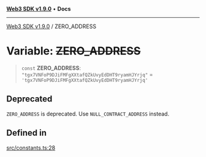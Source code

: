 [**Web3 SDK v1.9.0**](../README.md) • **Docs**

***

[Web3 SDK v1.9.0](../globals.md) / ZERO\_ADDRESS

# Variable: ~~ZERO\_ADDRESS~~

> `const` **ZERO\_ADDRESS**: `"tgx7VNFoP9DJiFMFgXXtafQZkUvyEdDHT9ryamHJYrjq"` = `'tgx7VNFoP9DJiFMFgXXtafQZkUvyEdDHT9ryamHJYrjq'`

## Deprecated

`ZERO_ADDRESS` is deprecated. Use `NULL_CONTRACT_ADDRESS` instead.

## Defined in

[src/constants.ts:28](https://github.com/Mystic-Nayy/alephium-web3/blob/ee41f5e0e7d7fb0b155fe62f05b2ac03772895ca/packages/web3/src/constants.ts#L28)
